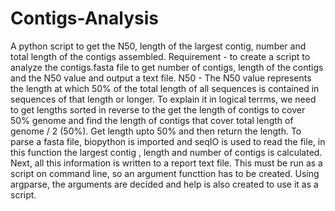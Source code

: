 # Contigs-Analysis
A python script to get the N50, length of the largest contig, number and total length of the contigs assembled.
Requirement - to create a script to analyze the contigs.fasta file to get number of contigs, length of the contigs and the N50 value and output a text file.
N50 - The N50 value represents the length at which 50% of the total length of all sequences is contained in sequences of that length or longer.
To explain it in logical terrms, we need to get lengths sorted in reverse to the get the length of contigs to cover 50% genome and find the length of contigs that cover total length of genome / 2 (50%). Get length upto 50% and then return the length.
To parse a fasta file, biopython is imported and seqIO is used to read the file, in this function the largest contig , length and number of contigs is calculated.
Next, all this information is written to a report text file.
This must be run as a script on command line, so an argument functtion has to be created.
Using argparse, the arguments are decided and help is also created to use it as a script.

